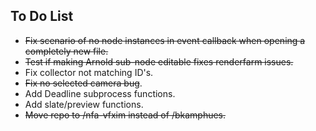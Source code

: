 ## To Do List

- ~~Fix scenario of no node instances in event callback when opening a completely new file.~~
- ~~Test if making Arnold sub-node editable fixes renderfarm issues.~~
- Fix collector not matching ID's.
- ~~Fix no selected camera bug~~.
- Add Deadline subprocess functions.
- Add slate/preview functions.
- ~~Move repo to /nfa-vfxim instead of /bkamphues.~~
